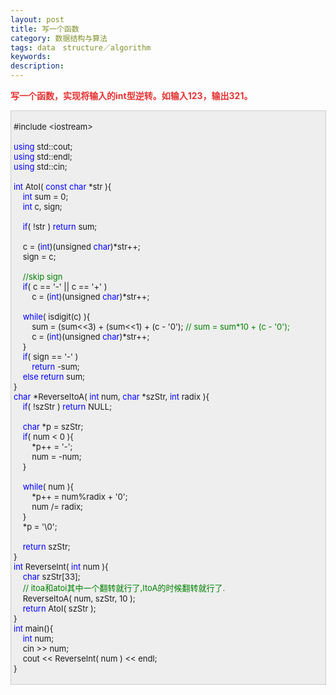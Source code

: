 ```yaml
---
layout: post
title: 写一个函数
category: 数据结构与算法
tags: data　structure／algorithm
keywords: 
description: 
---
```


**<span
style="color:#e53333;">写一个函数，实现将输入的int型逆转。如输入123，输出321。</span>**

<div
style="border-bottom:#cccccc 1px solid;border-left:#cccccc 1px solid;padding-bottom:4px;background-color:#eeeeee;padding-left:4px;width:98%;padding-right:5px;font-size:13px;word-break:break-all;border-top:#cccccc 1px solid;border-right:#cccccc 1px solid;padding-top:4px;">

\#include \<iostream\>\
\
 <span style="color:#0000ff;">using</span> std::cout;\
 <span style="color:#0000ff;">using</span> std::endl;\
 <span style="color:#0000ff;">using</span> std::cin;\
\
 <span style="color:#0000ff;">int</span> AtoI( <span
style="color:#0000ff;">const</span> <span
style="color:#0000ff;">char</span> \*str ){\
     <span style="color:#0000ff;">int</span> sum = 0;\
     <span style="color:#0000ff;">int</span> c, sign;\
\
     <span style="color:#0000ff;">if</span>( !str ) <span
style="color:#0000ff;">return</span> sum;\
\
     c = (<span style="color:#0000ff;">int</span>)(unsigned <span
style="color:#0000ff;">char</span>)\*str++;\
     sign = c;\
\
     <span style="color:#008000;">//</span><span
style="color:#008000;">skip sign</span><span style="color:#008000;">\
 </span>    <span
style="color:#0000ff;">if</span>( c == '-' || c == '+' )\
         c = (<span style="color:#0000ff;">int</span>)(unsigned <span
style="color:#0000ff;">char</span>)\*str++;\
\
     <span style="color:#0000ff;">while</span>( isdigit(c) ){\
         sum = (sum\<\<3) + (sum\<\<1) + (c - '0'); <span
style="color:#008000;">//</span><span
style="color:#008000;"> sum = sum\*10 + (c - '0');</span><span
style="color:#008000;">\
 </span>        c = (<span
style="color:#0000ff;">int</span>)(unsigned <span
style="color:#0000ff;">char</span>)\*str++;\
     }\
     <span style="color:#0000ff;">if</span>( sign == '-' )\
         <span style="color:#0000ff;">return</span> -sum;\
     <span style="color:#0000ff;">else</span> <span
style="color:#0000ff;">return</span> sum;\
 }\
 <span style="color:#0000ff;">char</span> \*ReverseItoA( <span
style="color:#0000ff;">int</span> num, <span
style="color:#0000ff;">char</span> \*szStr, <span
style="color:#0000ff;">int</span> radix ){\
     <span style="color:#0000ff;">if</span>( !szStr ) <span
style="color:#0000ff;">return</span> NULL;\
\
     <span style="color:#0000ff;">char</span> \*p = szStr;\
     <span style="color:#0000ff;">if</span>( num \< 0 ){\
         \*p++ = '-';\
         num = -num;\
     }\
\
     <span style="color:#0000ff;">while</span>( num ){\
         \*p++ = num%radix + '0';\
         num /= radix;\
     }\
     \*p = '\\0';\
\
     <span style="color:#0000ff;">return</span> szStr;\
 }\
 <span style="color:#0000ff;">int</span> ReverseInt( <span
style="color:#0000ff;">int</span> num ){\
     <span style="color:#0000ff;">char</span> szStr[33];\
     <span style="color:#008000;">//</span><span
style="color:#008000;"> itoa和atoi其中一个翻转就行了,ItoA的时候翻转就行了.</span><span
style="color:#008000;">\
 </span>    ReverseItoA( num, szStr, 10 );\
     <span style="color:#0000ff;">return</span> AtoI( szStr );\
 }\
 <span style="color:#0000ff;">int</span> main(){\
     <span style="color:#0000ff;">int</span> num;\
     cin \>\> num;\
     cout \<\< ReverseInt( num ) \<\< endl;\
 }

</div>

 

 







